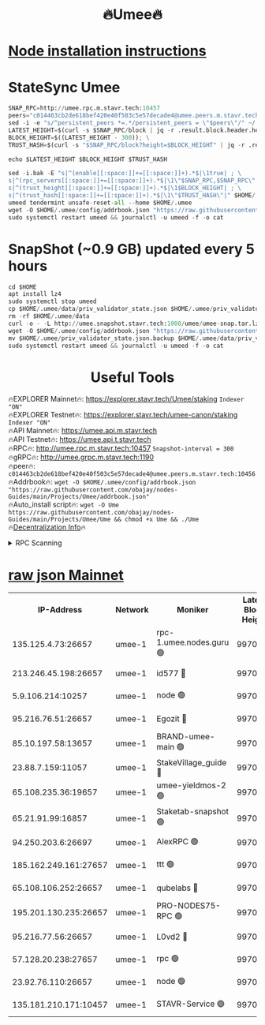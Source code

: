 <h1 align="center"> 🔥Umee🔥</h1>


[Node installation instructions](https://github.com/obajay/nodes-Guides/tree/main/Projects/Umee)
=
# StateSync Umee
```python
SNAP_RPC=http://umee.rpc.m.stavr.tech:10457
peers="c014463cb2de618bef420e40f503c5e57decade4@umee.peers.m.stavr.tech:10456"
sed -i -e "s/^persistent_peers *=.*/persistent_peers = \"$peers\"/" ~/.umee/config/config.toml
LATEST_HEIGHT=$(curl -s $SNAP_RPC/block | jq -r .result.block.header.height); \
BLOCK_HEIGHT=$((LATEST_HEIGHT - 300)); \
TRUST_HASH=$(curl -s "$SNAP_RPC/block?height=$BLOCK_HEIGHT" | jq -r .result.block_id.hash)

echo $LATEST_HEIGHT $BLOCK_HEIGHT $TRUST_HASH

sed -i.bak -E "s|^(enable[[:space:]]+=[[:space:]]+).*$|\1true| ; \
s|^(rpc_servers[[:space:]]+=[[:space:]]+).*$|\1\"$SNAP_RPC,$SNAP_RPC\"| ; \
s|^(trust_height[[:space:]]+=[[:space:]]+).*$|\1$BLOCK_HEIGHT| ; \
s|^(trust_hash[[:space:]]+=[[:space:]]+).*$|\1\"$TRUST_HASH\"|" $HOME/.umee/config/config.toml
umeed tendermint unsafe-reset-all --home $HOME/.umee
wget -O $HOME/.umee/config/addrbook.json "https://raw.githubusercontent.com/obajay/nodes-Guides/main/Projects/Umee/addrbook.json"
sudo systemctl restart umeed && journalctl -u umeed -f -o cat
```
# SnapShot (~0.9 GB) updated every 5 hours
```python
cd $HOME
apt install lz4
sudo systemctl stop umeed
cp $HOME/.umee/data/priv_validator_state.json $HOME/.umee/priv_validator_state.json.backup
rm -rf $HOME/.umee/data
curl -o - -L http://umee.snapshot.stavr.tech:1000/umee/umee-snap.tar.lz4 | lz4 -c -d - | tar -x -C $HOME/.umee --strip-components 2
wget -O $HOME/.umee/config/addrbook.json "https://raw.githubusercontent.com/obajay/nodes-Guides/main/Projects/Umee/addrbook.json"
mv $HOME/.umee/priv_validator_state.json.backup $HOME/.umee/data/priv_validator_state.json
sudo systemctl restart umeed && journalctl -u umeed -f -o cat
```
 <h1 align="center"> Useful Tools</h1>

🔥EXPLORER Mainnet🔥:      https://explorer.stavr.tech/Umee/staking             `Indexer "ON"` \
🔥EXPLORER Testnet🔥:        https://explorer.stavr.tech/umee-canon/staking      `Indexer "ON"` \
🔥API Mainnet🔥:                   https://umee.api.m.stavr.tech \
🔥API Testnet🔥:                     https://umee.api.t.stavr.tech \
🔥RPC🔥:                                   http://umee.rpc.m.stavr.tech:10457                     `Snapshot-interval = 300` \
🔥gRPC🔥:                              http://umee.grpc.m.stavr.tech:1190 \
🔥peer🔥:                     `c014463cb2de618bef420e40f503c5e57decade4@umee.peers.m.stavr.tech:10456` \
🔥Addrbook🔥:    ```wget -O $HOME/.umee/config/addrbook.json "https://raw.githubusercontent.com/obajay/nodes-Guides/main/Projects/Umee/addrbook.json"``` \
🔥Auto_install script🔥: ```wget -O Ume https://raw.githubusercontent.com/obajay/nodes-Guides/main/Projects/Umee/Ume && chmod +x Ume && ./Ume``` \
🔥[Decentralization Info](https://github.com/obajay/StateSync-snapshots/tree/main/Projects/Umee/Decentralization)🔥

<details>
<summary>RPC Scanning</summary>

<h2 align="center"> We scan nodes in real time every 4 hours. And we provide the final result of RPC endpoints.
We cannot influence the operation of these nodes in any way. </h2>


```python
If Voting Power is higher than 0 --> then the Node is a validator of the network and may be subject to attack and be a potential threat to the chain.
```
```python
We marked such validators with a red symbol
```

</details>

[raw json Mainnet](https://rpc-check.umeem.stavr.tech/umeem/rpc-umeem-result.json)
=



<table><tr><th>IP-Address</th><th>Network</th><th>Moniker</th><th>Latest Block Height</th><th>Earliest Block Height</th><th>Catching Up</th><th>Tx Index</th><th>Voting Power</th><th>Scan Time</th></tr><tr><td>135.125.4.73:26657</td><td>umee-1</td><td>rpc-1.umee.nodes.guru 🟢</td><td>9970873</td><td>5167386</td><td>False</td><td>on</td><td>0</td><td>2024-01-03T12:22:46.247235153UTC</td></tr><tr><td>213.246.45.198:26657</td><td>umee-1</td><td>id577 🔴</td><td>9970857</td><td>7100001</td><td>False</td><td>on</td><td>35105472</td><td>2024-01-03T12:21:16.952615874UTC</td></tr><tr><td>5.9.106.214:10257</td><td>umee-1</td><td>node 🟢</td><td>9970867</td><td>7942001</td><td>False</td><td>on</td><td>0</td><td>2024-01-03T12:22:16.603779842UTC</td></tr><tr><td>95.216.76.51:26657</td><td>umee-1</td><td>Egozit 🔴</td><td>9970872</td><td>8262001</td><td>False</td><td>off</td><td>38138020</td><td>2024-01-03T12:22:45.933309798UTC</td></tr><tr><td>85.10.197.58:13657</td><td>umee-1</td><td>BRAND-umee-main 🟢</td><td>9970860</td><td>8427832</td><td>False</td><td>on</td><td>0</td><td>2024-01-03T12:21:31.844871812UTC</td></tr><tr><td>23.88.7.159:11057</td><td>umee-1</td><td>StakeVillage_guide 🔴</td><td>9970866</td><td>9137726</td><td>False</td><td>on</td><td>1414632</td><td>2024-01-03T12:22:07.850161324UTC</td></tr><tr><td>65.108.235.36:19657</td><td>umee-1</td><td>umee-yieldmos-2 🟢</td><td>9970850</td><td>9575548</td><td>False</td><td>on</td><td>0</td><td>2024-01-03T12:20:35.612086900UTC</td></tr><tr><td>65.21.91.99:16857</td><td>umee-1</td><td>Staketab-snapshot 🟢</td><td>9970862</td><td>9721001</td><td>False</td><td>off</td><td>0</td><td>2024-01-03T12:21:44.832246675UTC</td></tr><tr><td>94.250.203.6:26697</td><td>umee-1</td><td>AlexRPC 🟢</td><td>9970859</td><td>9722001</td><td>False</td><td>on</td><td>0</td><td>2024-01-03T12:21:29.556713613UTC</td></tr><tr><td>185.162.249.161:27657</td><td>umee-1</td><td>ttt 🟢</td><td>9970865</td><td>9733423</td><td>False</td><td>on</td><td>0</td><td>2024-01-03T12:22:01.471596992UTC</td></tr><tr><td>65.108.106.252:26657</td><td>umee-1</td><td>qubelabs 🔴</td><td>9970860</td><td>9761001</td><td>False</td><td>on</td><td>36618701</td><td>2024-01-03T12:21:34.234143055UTC</td></tr><tr><td>195.201.130.235:26657</td><td>umee-1</td><td>PRO-NODES75-RPC 🟢</td><td>9970867</td><td>9870867</td><td>False</td><td>on</td><td>0</td><td>2024-01-03T12:22:14.231298783UTC</td></tr><tr><td>95.216.77.56:26657</td><td>umee-1</td><td>L0vd2 🔴</td><td>9970875</td><td>9870875</td><td>False</td><td>off</td><td>37275975</td><td>2024-01-03T12:23:03.494526200UTC</td></tr><tr><td>57.128.20.238:27657</td><td>umee-1</td><td>rpc 🟢</td><td>9970869</td><td>9880933</td><td>False</td><td>on</td><td>0</td><td>2024-01-03T12:22:25.033788579UTC</td></tr><tr><td>23.92.76.110:26657</td><td>umee-1</td><td>node 🟢</td><td>9970879</td><td>9953901</td><td>False</td><td>on</td><td>0</td><td>2024-01-03T12:23:24.952072733UTC</td></tr><tr><td>135.181.210.171:10457</td><td>umee-1</td><td>STAVR-Service 🟢</td><td>9970874</td><td>9968001</td><td>False</td><td>on</td><td>0</td><td>2024-01-03T12:22:52.856670305UTC</td></tr></table>
